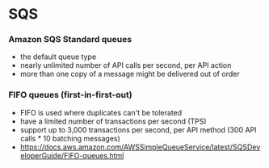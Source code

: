 # SQS

### Amazon SQS Standard queues
- the default queue type
- nearly unlimited number of API calls per second, per API action
- more than one copy of a message might be delivered out of order

### FIFO queues (first-in-first-out)
- FIFO is used where duplicates can't be tolerated
- have a limited number of transactions per second (TPS)
- support up to 3,000 transactions per second, per API method (300 API calls * 10 batching messages)
- https://docs.aws.amazon.com/AWSSimpleQueueService/latest/SQSDeveloperGuide/FIFO-queues.html
